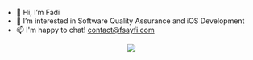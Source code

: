 <!-- <p align="center">
    <a href="https://www.linkedin.com/in/fsayfi">
        <img src="https://img.shields.io/badge/LinkedIn-blue?style=flat-square&logo=linkedin" alt="LinkedIn">
    </a>
</p> -->

- 👋 Hi, I’m Fadi
- 👀 I’m interested in Software Quality Assurance and iOS Development
- 📫 I'm happy to chat! <a href = "mailto: contact@fsayfi.com">contact@fsayfi.com</a>

<p align="center">
  <a href="https://github.com/fadious">
    <img src="https://komarev.com/ghpvc/?username=fadious&color=blue&style=flat)" />
  </a>
</p>

<!---
fadious/fadious is a ✨ special ✨ repository because its `README.md` (this file) appears on your GitHub profile.
You can click the Preview link to take a look at your changes.
--->

